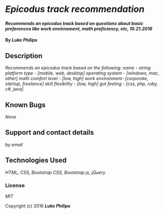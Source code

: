 # _Epicodus track recommendation_

#### _Recommends an epicodus track based on questions about basic preferences like work envirnoment, math proficiency, etc, 10.21.2016_

#### By _**Luke Philips**_

## Description

_Recommends an epicodus track based on the following:
name - string
platform type - [mobile, web, desktop]
operating system - [windows, mac, other]
math comfort level - [low, high]
work environment- [corporate, startup, freelance]
skill flexibility - [low, high]
gut feeling - [css, php, ruby, c#, java]_

## Known Bugs

_None_

## Support and contact details

_by email_

## Technologies Used

_HTML, CSS, Bootstrap CSS, Bootstrap.js, jQuery._

### License

*MIT*

Copyright (c) 2016 **_Luke Philips_**
